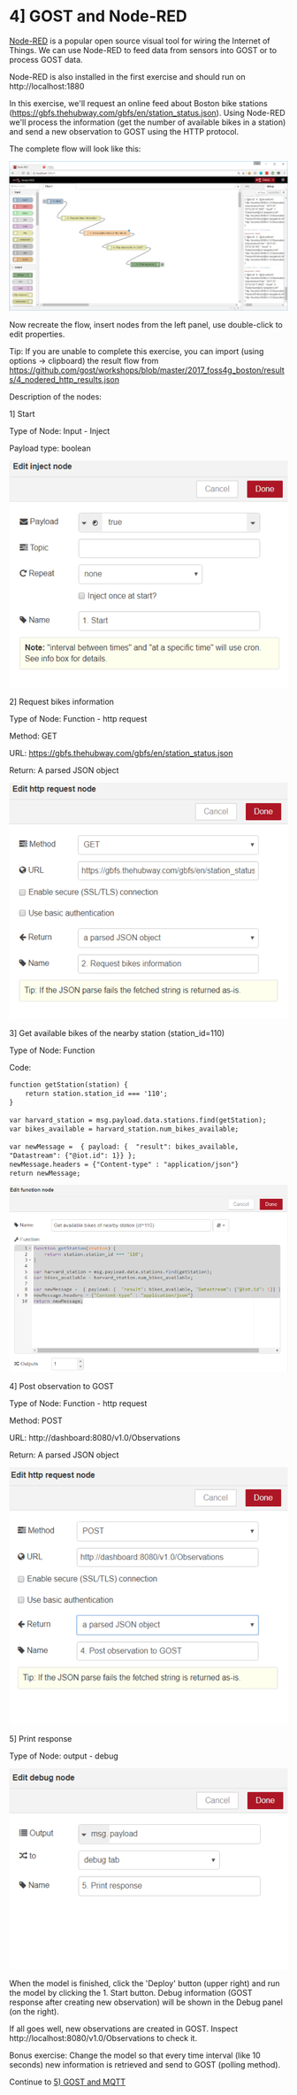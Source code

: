 # 4] GOST and Node-RED

<a href="https://nodered.org/">Node-RED</a> is a popular open source visual tool for wiring the Internet of Things. We can use Node-RED to feed data from sensors into GOST or to process GOST data.

Node-RED is also installed in the first exercise and should run on http://localhost:1880 

In this exercise, we'll request an online feed about Boston bike stations (https://gbfs.thehubway.com/gbfs/en/station_status.json). Using Node-RED we'll process the information (get the number of available bikes in a station) and send a new observation to GOST using the HTTP protocol.

The complete flow will look like this:

<img src= "images/nodered_posttogost.png">

Now recreate the flow, insert nodes from the left panel, use double-click to edit properties.

Tip: If you are unable to complete this exercise, you can import (using options -> clipboard) the result flow from https://github.com/gost/workshops/blob/master/2017_foss4g_boston/results/4_nodered_http_results.json

Description of the nodes:

1] Start

Type of Node: Input - Inject

Payload type: boolean

<kbd><img src= "images/nodered_start.png"></kbd>

2] Request bikes information

Type of Node: Function - http request

Method: GET

URL: https://gbfs.thehubway.com/gbfs/en/station_status.json

Return: A parsed JSON object

<kbd><img src= "images/nodered_bikes.png"></kbd>

3] Get available bikes of the nearby station (station_id=110)

Type of Node: Function 

Code: 

```
function getStation(station) { 
    return station.station_id === '110';
}

var harvard_station = msg.payload.data.stations.find(getStation);
var bikes_available = harvard_station.num_bikes_available;

var newMessage =  { payload: {  "result": bikes_available, "Datastream": {"@iot.id": 1}} };
newMessage.headers = {"Content-type" : "application/json"}
return newMessage;
```

<kbd><img src= "images/nodered_function.png"></kbd>

4] Post observation to GOST

Type of Node: Function - http request

Method: POST

URL: http://dashboard:8080/v1.0/Observations

Return: A parsed JSON object

<kbd><img src= "images/nodered_post.png"></kbd>

5] Print response

Type of Node: output - debug

<kbd><img src= "images/nodered_debug.png"></kbd>

When the model is finished, click the 'Deploy' button (upper right) and run the model by clicking the 1. Start button. Debug information (GOST response after creating new observation) will be shown in the Debug panel (on the right).

If all goes well, new observations are created in GOST. Inspect http://localhost:8080/v1.0/Observations to check it.

Bonus exercise: Change the model so that every time interval (like 10 seconds) new information is retrieved and send to GOST (polling method).  

Continue to <a href = "5_mqtt.md">5) GOST and MQTT</a>




